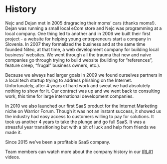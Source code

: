 # History

Nejc and Dejan met in 2005 dragracing their moms’ cars (thanks moms!). Dejan was running a small local eCom store and Nejc was programming at a local company. One thing led to another and in 2006 we built their first project - a website for helping young entrepreneurs start a company in Slovenia. In 2007 they formalized the business and at the same time founded Niteo, at that time, a web development company for building local business’ websites. We went through all the trauma that new and naive companies go through trying to build website (building for “references”, feature creep, “frugal” business owners, etc.).

Because we always had larger goals in 2009 we found ourselves partners in a local tech startup trying to address phishing on the Internet. Unfortunately, after 4 years of hard work and sweat we had absolutely nothing to show for it. Our contract was up and we went back to consulting work, this time for large international development companies.  

In 2010 we also launched our first SaaS product for the Internet Marketing niche on Warrior Forum. Though it was not an instant success, it showed us the industry had easy access to customers willing to pay for solutions. It took us another 4 years to take the plunge and go full SaaS. It was a stressful year transitioning but with a bit of luck and help from friends we made it. 

Since 2015 we’ve been a profitable SaaS company.

Team members can watch more about the company history in our [IRL#1](https://intra.niteoweb.com/operations/irl-1) videos.
